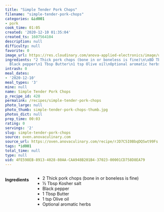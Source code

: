 ```yaml
---
title: "Simple Tender Pork Chops"
filename: "simple-tender-pork-chops"
categories: &id001
- pork
cook_time: 01:05
created: '2020-12-10 01:35:04'
created_ts: 1607564104
description: null
difficulty: null
favorite: 0
image_url: https://res.cloudinary.com/anova-applied-electronics/image/upload/w_517,h_327,c_fit,f_auto,q_auto,dpr_2.0,/v1598878747/mobileProduction/zdyrgxjkn6qvkqus1v3m.jpg
ingredients: "2 Thick pork chops (bone in or boneless is fine)\n\xBD Tbsp Kosher salt\n\
  Black pepper\n1 Tbsp Butter\n1 tsp Olive oil\nOptional aromatic herbs"
intrash: 0
meal_dates:
- '2020-12-10'
meal_types: '3'
mine: null
name: Simple Tender Pork Chops
p_recipe_id: 428
permalink: /recipes/simple-tender-pork-chops
photo_large: null
photo_thumb: simple-tender-pork-chops-thumb.jpg
photos_dict: null
prep_time: 00:03
rating: 0
servings: '2'
slug: simple-tender-pork-chops
source: oven.anovaculinary.com
source_url: https://oven.anovaculinary.com/recipe/rJD7C5I0BbqDQSwt99Fs
tags: *id001
total_time: null
type: null
uid: 4FE598EB-8913-4028-80AA-CAA948B201B4-37023-00001CD758D8EA79
---
```

<div class="large-8 medium-7 columns" id="writeup">	</div><!-- #writeup -->
</div><!-- #row-one -->
<div class="row" id="row-two">	<div class="medium-4 small-5 columns" id="ingredients"><h4>Ingredients</h4><div class="box box-ingredients content"><ul>
<li>2 Thick pork chops (bone in or boneless is fine)</li>
<li>½ Tbsp Kosher salt</li>
<li>Black pepper</li>
<li>1 Tbsp Butter</li>
<li>1 tsp Olive oil</li>
<li>Optional aromatic herbs</li>
</ul>
</div>	</div>	<div class="medium-6 small-7 columns" id="directions">	</div>